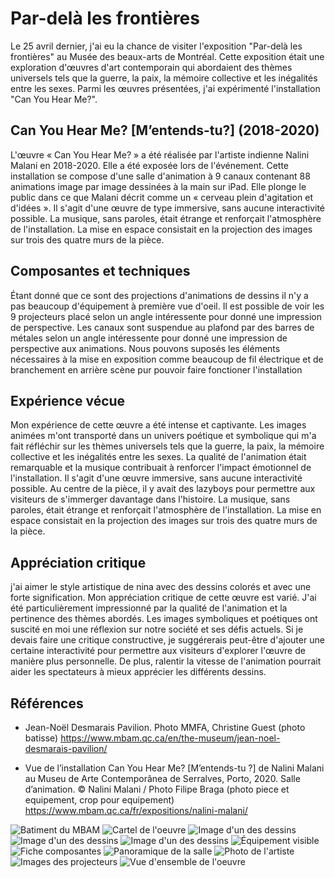 # Par-delà les frontières

Le 25 avril dernier, j'ai eu la chance de visiter l'exposition "Par-delà les frontières" au Musée des beaux-arts de Montréal. Cette exposition était une exploration d'œuvres d'art contemporain qui abordaient des thèmes universels tels que la guerre, la paix, la mémoire collective et les inégalités entre les sexes. Parmi les œuvres présentées, j'ai expérimenté l'installation "Can You Hear Me?".    

## Can You Hear Me? [M’entends-tu?] (2018-2020)
L'œuvre « Can You Hear Me? » a été réalisée par l'artiste indienne Nalini Malani en 2018-2020. Elle a été exposée lors de l'événement. Cette installation se compose d'une salle d'animation à 9 canaux contenant 88 animations image par image dessinées à la main sur iPad. Elle plonge le public dans ce que Malani décrit comme un « cerveau plein d'agitation et d'idées ». Il s'agit d'une œuvre de type immersive, sans aucune interactivité possible. La musique, sans paroles, était étrange et renforçait l'atmosphère de l'installation. La mise en espace consistait en la projection des images sur trois des quatre murs de la pièce.

## Composantes et techniques

Étant donné que ce sont des projections d'animations de dessins il n'y a pas beaucoup d'équipement à première vue d'oeil. Il est possible de voir les 9 projecteurs  placé selon un angle intéressente pour donné une impression de perspective. Les canaux sont suspendue au plafond par des barres de métales selon un angle intéressente pour donné une impression de perspective aux animations. Nous pouvons suposés les éléments nécessaires à la mise en exposition comme beaucoup de fil électrique et de branchement en arrière scène pur pouvoir faire fonctioner l'installation

## Expérience vécue

Mon expérience de cette œuvre a été intense et captivante. Les images animées m'ont transporté dans un univers poétique et symbolique qui m'a fait réfléchir sur les thèmes universels tels que la guerre, la paix, la mémoire collective et les inégalités entre les sexes. La qualité de l'animation était remarquable et la musique contribuait à renforcer l'impact émotionnel de l'installation. Il s'agit d'une œuvre immersive, sans aucune interactivité possible. Au centre de la pièce, il y avait des lazyboys pour permettre aux visiteurs de s'immerger davantage dans l'histoire. La musique, sans paroles, était étrange et renforçait l'atmosphère de l'installation. La mise en espace consistait en la projection des images sur trois des quatre murs de la pièce.


## Appréciation critique

j'ai aimer le style artistique de nina avec des dessins colorés et avec une forte signification.  Mon appréciation critique de cette œuvre est varié. J'ai été particulièrement impressionné par la qualité de l'animation et la pertinence des thèmes abordés. Les images symboliques et poétiques ont suscité en moi une réflexion sur notre société et ses défis actuels. Si je devais faire une critique constructive, je suggérerais peut-être d'ajouter une certaine interactivité pour permettre aux visiteurs d'explorer l'œuvre de manière plus personnelle. De plus, ralentir la vitesse de l'animation pourrait aider les spectateurs à mieux apprécier les différents dessins.

## Références
- Jean-Noël Desmarais Pavilion. Photo MMFA, Christine Guest (photo batisse) https://www.mbam.qc.ca/en/the-museum/jean-noel-desmarais-pavilion/

- Vue de l’installation Can You Hear Me? [M’entends-tu ?] de Nalini Malani au Museu de Arte Contemporânea de Serralves, Porto, 2020. Salle d’animation. © Nalini Malani / Photo Filipe Braga (photo piece et equipement, crop pour equipement) https://www.mbam.qc.ca/fr/expositions/nalini-malani/


![Batiment du MBAM](Photos/MBAM_frontiere_batiment.jpg)
![Cartel de l'oeuvre](Photos/MBAM_frontiere_cartel.jpg)
![Image d'un des dessins](Photos/MBAM_frontiere_dessin_01.jpg)
![Image d'un des dessins](Photos/MBAM_frontiere_dessin_02.jpg)
![Image d'un des dessins](Photos/MBAM_frontiere_dessin_03.jpg)
![Équipement visible](Photos/MBAM_frontiere_equipement.jpg)
![Fiche composantes](Photos/MBAM_frontiere_fiche_composantes_01.jpg)
![Panoramique de la salle](Photos/MBAM_frontiere_panoramique_01.jpg)
![Photo de l'artiste](Photos/MBAM_frontiere_photo_artiste.jpg)
![Images des projecteurs](Photos/MBAM_frontiere_projecteurs_01.jpg)
![Vue d'ensemble de l'oeuvre](Photos/MBAM_frontiere_vue_densemble_01.jpg)
